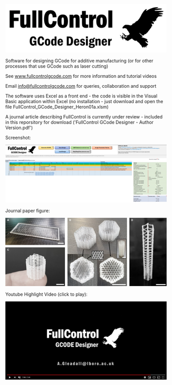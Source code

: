 
<p align="center">
  <img src="https://github.com/AndyGlx/Images/blob/master/Logo%20NEW%20(white%20BG).gif" width="600">
</p>

Software for designing GCode for additive manufacturing (or for other processes that use GCode such as laser cutting)

See www.fullcontrolgcode.com for more information and tutorial videos

Email info@fullcontrolgcode.com for queries, collaboration and support


The software uses Excel as a front end - the code is visible in the Visual Basic application within Excel (no installation - just download and open the file FullControl_GCode_Designer_Heron01a.xlsm)

A journal article describing FullControl is currently under review - included in this reporsitory for download ('FullControl GCode Designer - Author Version.pdf')



Screenshot:

<kbd><img src="https://github.com/AndyGlx/Images/blob/master/Screenshot.png" /></kbd>



Journal paper figure:

![alt text](https://github.com/AndyGlx/Images/blob/master/Final%20figure.jpg?raw=true)

Youtube Highlight Video (click to play):

[![IMAGE ALT TEXT](https://github.com/AndyGlx/Images/blob/master/Highlight%20Video%20Thumbnail%20-%20video%20cue.jpg)](https://youtu.be/KlxuZ5JnA0k "FullControl GCODE Designer - Highlight Video")

